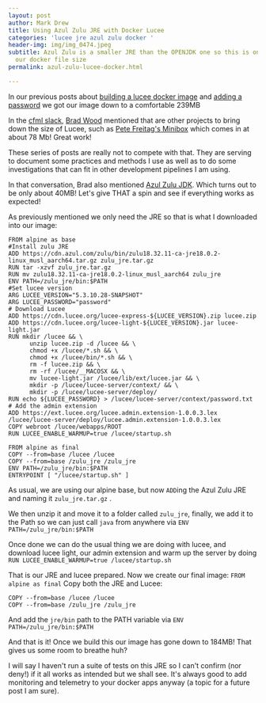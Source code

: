 ```yaml
---
layout: post
author: Mark Drew
title: Using Azul Zulu JRE with Docker Lucee
categories: 'lucee jre azul zulu docker '
header-img: img/img_0474.jpeg
subtitle: Azul Zulu is a smaller JRE than the OPENJDK one so this is one way to reduce
  our docker file size
permalink: azul-zulu-lucee-docker.html

---
```

In our previous posts about [building a lucee docker image](https://markdrew.io/password-for-lucee-docker) and [adding a password](https://markdrew.io/password-for-lucee-docker) we got our image down to a comfortable 239MB

In the [cfml slack](https://app.slack.com/), [Brad Wood](https://twitter.com/bdw429s) mentioned that are other projects to bring down the size of Lucee, such as [Pete Freitag's Minibox]() which comes in at about 78 Mb! Great work!

These series of posts are really not to compete with that. They are serving to document some practices and methods I use as well as to do some investigations that can fit in other development pipelines I am using.

In that conversation, Brad also mentioned [Azul Zulu JDK](https://www.azul.com/downloads/?package=jdk). Which turns out to be only about 40MB! Let's give THAT a spin and see if everything works as expected!

As previously mentioned we only need the JRE so that is what I downloaded into our image:

```
FROM alpine as base
#Install zulu JRE
ADD https://cdn.azul.com/zulu/bin/zulu18.32.11-ca-jre18.0.2-linux_musl_aarch64.tar.gz zulu_jre.tar.gz
RUN tar -xzvf zulu_jre.tar.gz
RUN mv zulu18.32.11-ca-jre18.0.2-linux_musl_aarch64 zulu_jre
ENV PATH=/zulu_jre/bin:$PATH
#Set lucee version
ARG LUCEE_VERSION="5.3.10.28-SNAPSHOT"
ARG LUCEE_PASSWORD="password"
# Download Lucee
ADD https://cdn.lucee.org/lucee-express-${LUCEE_VERSION}.zip lucee.zip
ADD https://cdn.lucee.org/lucee-light-${LUCEE_VERSION}.jar lucee-light.jar
RUN mkdir /lucee && \
      unzip lucee.zip -d /lucee && \
      chmod +x /lucee/*.sh && \
      chmod +x /lucee/bin/*.sh && \
      rm -f lucee.zip && \
      rm -rf /lucee/__MACOSX && \
      mv lucee-light.jar /lucee/lib/ext/lucee.jar && \
      mkdir -p /lucee/lucee-server/context/ && \
      mkdir -p /lucee/lucee-server/deploy/
RUN echo ${LUCEE_PASSWORD} > /lucee/lucee-server/context/password.txt 
# Add the admin extension
ADD https://ext.lucee.org/lucee.admin.extension-1.0.0.3.lex /lucee/lucee-server/deploy/lucee.admin.extension-1.0.0.3.lex
COPY webroot /lucee/webapps/ROOT
RUN LUCEE_ENABLE_WARMUP=true /lucee/startup.sh

FROM alpine as final
COPY --from=base /lucee /lucee
COPY --from=base /zulu_jre /zulu_jre
ENV PATH=/zulu_jre/bin:$PATH
ENTRYPOINT [ "/lucee/startup.sh" ]
```

As usual, we are using our alpine base, but now `ADD`ing the Azul Zulu JRE and naming it `zulu_jre.tar.gz` .

We then unzip it and move it to a folder called `zulu_jre`, finally, we add it to the Path so we can just call `java` from anywhere via `ENV PATH=/zulu_jre/bin:$PATH`

Once done we can do the usual thing we are doing with lucee, and download lucee light, our admin extension and warm up the server by doing `RUN LUCEE_ENABLE_WARMUP=true /lucee/startup.sh`

That is our JRE and lucee prepared. Now we create our final image: `FROM alpine as final` Copy both the JRE and Lucee:

```
COPY --from=base /lucee /lucee
COPY --from=base /zulu_jre /zulu_jre
```
And add the `jre/bin` path to the PATH variable via `ENV PATH=/zulu_jre/bin:$PATH`

And that is it! Once we build this our image has gone down to 184MB! That gives us some room to breathe huh?

I will say I haven't run a suite of tests on this JRE so I can't confirm (nor deny!) if it all works as intended but we shall see. It's always good to add monitoring and telemetry to your docker apps anyway (a topic for a future post I am sure). 